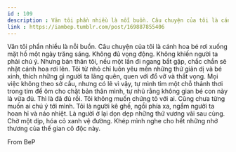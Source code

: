 ```yaml
---
id : 109
description : Văn tôi phần nhiều là nỗi buồn. Câu chuyện của tôi là cánh hoa bé rơi xuống mặt hồ một ngày trăng sáng. Không đủ vọng động. Không khiến người ta phải chú ý. Nhưng bản thân tôi, nếu một lần đi ngang bắt gặp, chắc chắn sẽ nhặt cánh hoa rơi lên. Tôi từ nhỏ chỉ luôn yêu mến những thứ giản dị và bé xinh, thích những gì người ta lãng quên, quen với đổ vỡ và thất vọng. Mọi việc không theo sở cầu, nhưng có lẽ vì vậy, tự mình tìm một chỗ thảnh thơi trong tim để ôm cho chặt bản thân mình, tự nhủ rằng không gian bé con này là vừa đủ. Thì là đã đủ rồi. Tôi không muốn chứng tỏ với ai. Cũng chưa từng muốn ai chú ý tới mình. Tôi là người kê ghế, ngồi phía xa, ngắm người ta hoan hỉ và náo nhiệt. Là người ở lại dọn dẹp những thứ vương vãi sau cùng. Chờ một dịp, hóa cỏ xanh vệ đường. Khép mình nghe cho hết những nhớ thương của thế gian cô độc này.
link : https://iambep.tumblr.com/post/169887855406
---
```


Văn tôi phần nhiều là nỗi buồn. Câu chuyện của tôi là cánh hoa bé rơi xuống
mặt hồ một ngày trăng sáng. Không đủ vọng động. Không khiến người ta phải
chú ý. Nhưng bản thân tôi, nếu một lần đi ngang bắt gặp, chắc chắn sẽ nhặt
cánh hoa rơi lên. Tôi từ nhỏ chỉ luôn yêu mến những thứ giản dị và bé xinh,
thích những gì người ta lãng quên, quen với đổ vỡ và thất vọng. Mọi việc
không theo sở cầu, nhưng có lẽ vì vậy, tự mình tìm một chỗ thảnh thơi trong
tim để ôm cho chặt bản thân mình, tự nhủ rằng không gian bé con này là vừa
đủ. Thì là đã đủ rồi. Tôi không muốn chứng tỏ với ai. Cũng chưa từng muốn
ai chú ý tới mình. Tôi là người kê ghế, ngồi phía xa, ngắm người ta hoan
hỉ và náo nhiệt. Là người ở lại dọn dẹp những thứ vương vãi sau cùng. Chờ
một dịp, hóa cỏ xanh vệ đường. Khép mình nghe cho hết những nhớ thương của
thế gian cô độc này.

From BeP